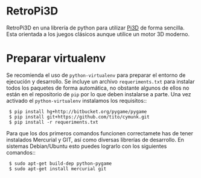 RetroPi3D
=========
RetroPi3D en una librería de python para utilizar [Pi3D](https://github.com/tipam/pi3d) de forma sencilla. Esta orientada a los juegos clásicos aunque utilice un motor 3D moderno.

Preparar virtualenv
===================
Se recomienda el uso de `python-virtualenv` para preparar el entorno de ejecución y desarrollo. Se incluye un archivo `requeriments.txt` para instalar todos los paquetes de forma automática, no obstante algunos de ellos no están en el repositorio de `pip` por lo que deben instalarse a parte. Una vez activado el `python-virtualenv` instalamos los requisitos::

     $ pip install hg+http://bitbucket.org/pygame/pygame
     $ pip install git+https://github.com/tito/cymunk.git
     $ pip install -r requeriments.txt

Para que los dos primeros comandos funcionen correctamete has de tener instalados Mercurial y GIT, así como diversas librerías de desarrollo. En sistemas Debian/Ubuntu esto puedes lograrlo con los siguientes comandos::

     $ sudo apt-get build-dep python-pygame
     $ sudo apt-get install mercurial git
     
